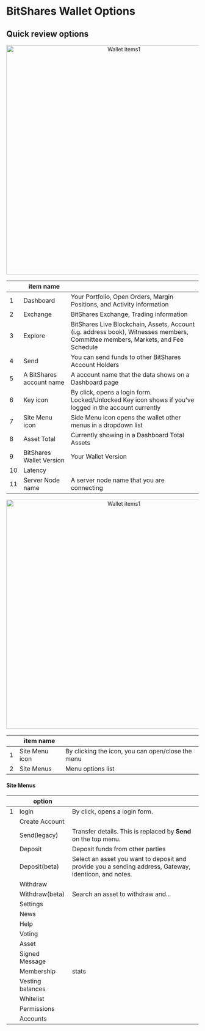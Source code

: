 # BitShares Wallet Options

## Quick review options

<p align="center">
  <img src="https://github.com/cedar-book/btsdoc-portal/blob/master/bbf/img/functions1.png" width="600" title="Wallet items1">
</p>

|  | item name |   |
|----|--------------|-----|
| 1 | Dashboard | Your Portfolio, Open Orders, Margin Positions, and Activity information |
| 2 | Exchange | BitShares Exchange, Trading information |
| 3 | Explore | BitShares Live Blockchain, Assets, Account (i.g. address book), Witnesses members, Committee members, Markets, and Fee Schedule  |
| 4 | Send | You can send funds to other BitShares Account Holders |
| 5 | A BitShares account name | A account name that the data shows on a Dashboard page |
| 6 | Key icon | By click, opens a login form. Locked/Unlocked Key icon shows if you've logged in the account currently |
| 7 | Site Menu icon | Side Menu icon opens the wallet other menus in a dropdown list |
| 8 | Asset Total | Currently showing in a Dashboard Total Assets |
| 9 | BitShares Wallet Version | Your Wallet Version |
| 10 | Latency |  |
| 11 | Server Node name | A server node name that you are connecting |

<p align="center">
  <img src="https://github.com/cedar-book/btsdoc-portal/blob/master/bbf/img/functions2.png" width="600" title="Wallet items1">
</p>

|  | item name |   |
|----|--------------|-----|
| 1 | Site Menu icon | By clicking the icon, you can open/close the menu |
| 2 | Site Menus | Menu options list  |

#### Site Menus

|  | option |   |
|----|--------------|-----|
| 1 | login | By click, opens a login form.  |
|  | Create Account |   |
|  | Send(legacy) | Transfer details. This is replaced by **Send** on the top menu.  |
|  | Deposit | Deposit funds from other parties  |
|  | Deposit(beta) | Select an asset you want to deposit and provide you a sending address, Gateway, identicon, and notes.   |
|  | Withdraw |   |
|  | Withdraw(beta) | Search an asset to withdraw and...   |
|  | Settings |   |
|  | News |   |
|  | Help |   |
|  | Voting |   |
|  | Asset |   |
|  | Signed Message |   |
|  | Membership | stats  |
|  | Vesting balances |   |
|  | Whitelist |   |
|  | Permissions |   |
|  | Accounts |   |



